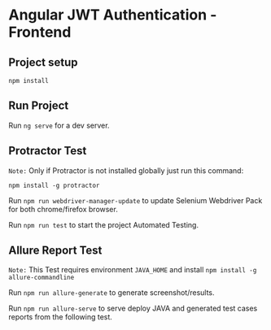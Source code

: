 # Angular JWT Authentication - Frontend

## Project setup
```
npm install
```
## Run Project

Run `ng serve` for a dev server.


## Protractor Test

`Note:` Only if Protractor is not installed globally just run this command:
```
npm install -g protractor
```


Run `npm run webdriver-manager-update` to update Selenium Webdriver Pack for both chrome/firefox browser.

Run `npm run test` to start the project Automated Testing.


## Allure Report Test

`Note:` This Test requires environment `JAVA_HOME` and install `npm install -g allure-commandline`

Run `npm run allure-generate` to generate screenshot/results.

Run `npm run allure-serve` to serve deploy JAVA and generated test cases reports from the following test.